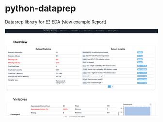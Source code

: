 # python-dataprep
Dataprep library for EZ EDA (view example <a href="https://contourdesign.github.io/python-dataprep/Report.html" target="_top">Report</a>)

<img src='dataprep.PNG' width=800 />
